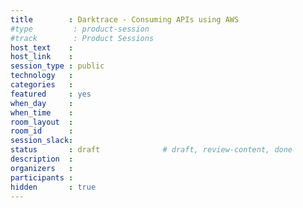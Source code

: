 ```yaml
---
title        : Darktrace - Consuming APIs using AWS
#type         : product-session
#track        : Product Sessions
host_text    :
host_link    :
session_type : public
technology   :
categories   :
featured     : yes
when_day     :
when_time    :
room_layout  :
room_id      :
session_slack:
status       : draft              # draft, review-content, done
description  :
organizers   :
participants :
hidden       : true
---
```


